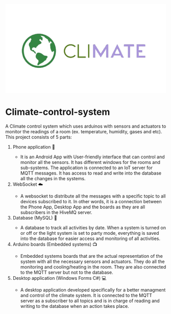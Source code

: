 ![The Project's Logo](https://github.com/ItIsMeJuly/Climate-control-system/blob/Documents/Documents/CliMate%20Logo.png)
# Climate-control-system
A Climate control system which uses arduinos with sensors and actuators to monitor the readings of a room (ex. temperature, humidity, gases and etc). This project consists of 5 parts:</br>
<ol>
  <li> Phone application 📱 </li>
  <ul> 
    <li> It is an Android App with User-friendly interface that can control and monitor all the sensors. It has different windows for the rooms and sub-systems. The application is connected to an IoT server for MQTT messages. It has access to read and write into the database all the changes in the systems.</li>
  </ul>
  <li> WebSocket ☁️</li>
  <ul>
    <li> A websocket to distribute all the messages with a specific topic to all devices subscribed to it. In other words, it is a connection between the Phone App, Desktop App and the boards as they are all subscribers in the HiveMQ server. </li>
  </ul>
  <li> Database (MySQL) 📼</li>
  <ul>
    <li> A database to track all activities by date. When a system is turned on or off or the light system is set to party mode, everything is saved into the database for easier access and monitoring of all activities.</li>
  </ul>
  <li> Arduino boards (Embedded systems) 📺</li>
  <ul>
    <li> Embedded systems boards that are the actual representation of the system with all the necessary sensors and actuators. They do all the monitoring and cooling/heating in the room. They are also connected to the MQTT server but not to the database.</li>
  </ul>
  <li> Desktop application (Windows Forms C#) 💻</li>
  <ul>
    <li> A desktop application developed specifically for a better managment and control of the climate system. It is connected to the MQTT server as a subscriber to all topics and is in charge of reading and writing to the database when an action takes place.</li>
  </ul>
</ol>
